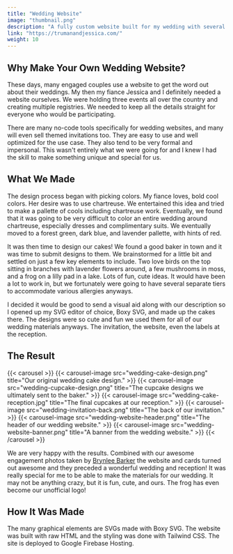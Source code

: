 ```yaml
---
title: "Wedding Website"
image: "thumbnail.png"
description: "A fully custom website built for my wedding with several hand-made vector assets."
link: "https://trumanandjessica.com/"
weight: 10
---
```


## Why Make Your Own Wedding Website?

These days, many engaged couples use a website to get the word out about their weddings. My then my fiance Jessica and I definitely needed a website ourselves. We were holding three events all over the country and creating multiple registries. We needed to keep all the details straight for everyone who would be participating.

There are many no-code tools specifically for wedding websites, and many will even sell themed invitations too. They are easy to use and well optimized for the use case. They also tend to be very formal and impersonal. This wasn't entirely what we were going for and I knew I had the skill to make something unique and special for us.

## What We Made

The design process began with picking colors. My fiance loves, bold cool colors. Her desire was to use chartreuse. We entertained this idea and tried to make a pallette of cools including chartreuse work. Eventually, we found that it was going to be very difficult to color an entire wedding around chartreuse, especially dresses and complimentary suits. We eventually moved to a forest green, dark blue, and lavender pallette, with hints of red.

It was then time to design our cakes! We found a good baker in town and it was time to submit designs to them. We brainstormed for a little bit and settled on just a few key elements to include. Two love birds on the top sitting in branches with lavender flowers around, a few mushrooms in moss, and a frog on a lilly pad in a lake. Lots of fun, cute ideas. It would have been a lot to work in, but we fortunately were going to have several separate tiers to accommodate various allergies anyways.

I decided it would be good to send a visual aid along with our description so I opened up my SVG editor of choice, Boxy SVG, and made up the cakes there. The designs were so cute and fun we used them for all of our wedding materials anyways. The invitation, the website, even the labels at the reception.

## The Result

{{< carousel >}}
    {{< carousel-image src="wedding-cake-design.png" title="Our original wedding cake design." >}}
    {{< carousel-image src="wedding-cupcake-design.png" title="The cupcake designs we ultimately sent to the baker." >}}
    {{< carousel-image src="wedding-cake-reception.jpg" title="The final cupcakes at our reception." >}}
    {{< carousel-image src="wedding-invitation-back.png" title="The back of our invitation." >}}
    {{< carousel-image src="wedding-website-header.png" title="The header of our wedding website." >}}
    {{< carousel-image src="wedding-website-banner.png" title="A banner from the wedding website." >}}
{{< /carousel >}}

We are very happy with the results. Combined with our awesome engagement photos taken by [Brynlee Barker](https://www.bybryn.com/) the website and cards turned out awesome and they preceded a wonderful wedding and reception! It was really special for me to be able to make the materials for our wedding. It may not be anything crazy, but it is fun, cute, and ours. The frog has even become our unofficial logo!

## How It Was Made

The many graphical elements are SVGs made with Boxy SVG. The website was built with raw HTML and the styling was done with Tailwind CSS. The site is deployed to Google Firebase Hosting.

